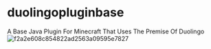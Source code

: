 # duolingopluginbase
A Base Java Plugin For Minecraft That Uses The Premise Of Duolingo
![f2a2e608c854822ad2563a09595e7827](https://github.com/At1re/duolingopluginbase/assets/96929298/14d6d172-f984-482b-86aa-ecdc14cb22f6)
